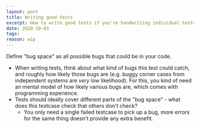 ```yaml
---
layout: post
title: Writing good tests
excerpt: How to write good tests if you're handwriting individual testcases
date: 2020-10-03
tags:
reason: wip
---
```


Define "bug space" as all possible bugs that could be in your code.

- When writing tests, think about what kind of bugs this test could catch, and roughly how likely those bugs are (e.g. buggy corner cases from independent systems are *very* low likelihood).
	For this, you kind of need an mental model of how likely various bugs are, which comes with programming experience.
- Tests should ideally cover different parts of the "bug space" - what does this testcase check that others don't check?
	- You only need a single failed testcase to pick up a bug, more errors for the same thing doesn't provide any extra benefit.
